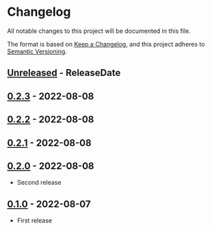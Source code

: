 # Changelog

All notable changes to this project will be documented in this file.

The format is based on [Keep a Changelog](https://keepachangelog.com/en/1.1.0/),
and this project adheres to [Semantic Versioning](https://semver.org/spec/v2.0.0.html).

<!-- next-header -->

## [Unreleased] - ReleaseDate

## [0.2.3] - 2022-08-08

## [0.2.2] - 2022-08-08

## [0.2.1] - 2022-08-08

## [0.2.0] - 2022-08-08

* Second release

## [0.1.0] - 2022-08-07

* First release

<!-- next-url -->
[Unreleased]: https://github.com/gifnksm/rust-template-generated-lib/compare/v0.2.3...HEAD
[0.2.3]: https://github.com/gifnksm/rust-template-generated-lib/compare/v0.2.2...v0.2.3
[0.2.2]: https://github.com/gifnksm/rust-template-generated-lib/compare/v0.2.1...v0.2.2
[0.2.1]: https://github.com/gifnksm/rust-template-generated-lib/compare/v0.2.0...v0.2.1
[0.2.0]: https://github.com/gifnksm/rust-template-generated-lib/compare/{{tag_name}}...v0.2.0
[0.1.0]: https://github.com/gifnksm/rust-template-generated-lib/commits/{{tag_name}}
